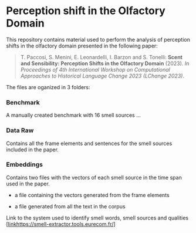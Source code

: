 # Perception shift in the Olfactory Domain

This repository contains material used to perform the analysis of perception shifts in the olfactory domain presented in the following paper:


> T. Paccosi, S. Menini, E. Leonardelli, I. Barzon and S. Tonelli: **Scent and Sensibility: Perception Shifts in the Olfactory Domain** (2023). *In Proceedings of 4th International Workshop on Computational Approaches to Historical Language Change 2023 (LChange 2023)*. 

The files are oganized in 3 folders:

### Benchmark

A manually created benchmark with 16 smell sources ... 

### Data Raw

Contains all the frame elements and sentences for the smell sources included in the paper.

### Embeddings

Contains two files with the vectors of each smell source in the time span used in the paper. 

- a file containing the vectors generated from the frame elements

- a file generated from all the text in the corpus



Link to the system used to identify smell words, smell sources and qualities [[link](https://smell-extractor.tools.eurecom.fr/)https://smell-extractor.tools.eurecom.fr/]
